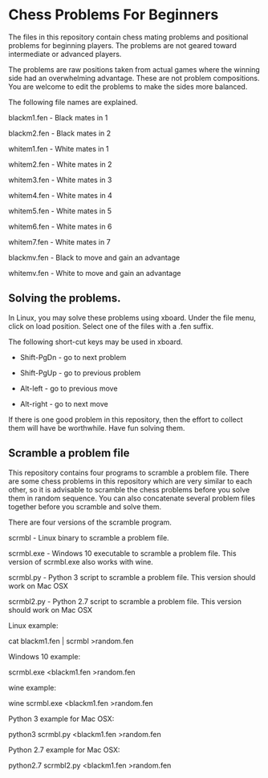 # Chess Problems For Beginners

The files in this repository contain chess mating problems and
positional problems for beginning players.  The problems are not
geared toward intermediate or advanced players.

The problems are raw positions taken from actual games where the
winning side had an overwhelming advantage.  These are not problem
compositions.  You are welcome to edit the problems to make the
sides more balanced.

The following file names are explained.

blackm1.fen - Black mates in 1

blackm2.fen - Black mates in 2

whitem1.fen - White mates in 1

whitem2.fen - White mates in 2

whitem3.fen - White mates in 3

whitem4.fen - White mates in 4

whitem5.fen - White mates in 5

whitem6.fen - White mates in 6

whitem7.fen - White mates in 7

blackmv.fen - Black to move and gain an advantage

whitemv.fen - White to move and gain an advantage

## Solving the problems.

In Linux, you may solve these problems using xboard.  Under the
file menu, click on load position.  Select one of the files with
a .fen suffix.

The following short-cut keys may be used in xboard.

* Shift-PgDn - go to next problem

* Shift-PgUp - go to previous problem

* Alt-left   - go to previous move

* Alt-right  - go to next move

If there is one good problem in this repository, then the effort to
collect them will have be worthwhile.  Have fun solving them.

## Scramble a problem file

This repository contains four programs to scramble a problem
file.  There are some chess problems in this repository
which are very similar to each other, so it is advisable to
scramble the chess problems before you solve them in random
sequence.  You can also concatenate several problem files together
before you scramble and solve them.

There are four versions of the scramble program.

scrmbl - Linux binary to scramble a problem file.

scrmbl.exe - Windows 10 executable to scramble a problem file.
    This version of scrmbl.exe also works with wine.

scrmbl.py - Python 3 script to scramble a problem file.
    This version should work on Mac OSX

scrmbl2.py - Python 2.7 script to scramble a problem file.
    This version should work on Mac OSX

Linux example:

cat blackm1.fen | scrmbl >random.fen

Windows 10 example:

scrmbl.exe <blackm1.fen >random.fen

wine example:

wine scrmbl.exe <blackm1.fen >random.fen

Python 3 example for Mac OSX:

python3 scrmbl.py <blackm1.fen >random.fen

Python 2.7 example for Mac OSX:

python2.7 scrmbl2.py <blackm1.fen >random.fen
